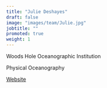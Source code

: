 ```yaml
---
title: "Julie Deshayes"
draft: false
image: "images/team/Julie.jpg"
jobtitle: ""
promoted: true
weight: 1
---
```



Woods Hole Oceanographic Institution

Physical Oceanography

[Website](https://www.whoi.edu/profile/jdeshayes/)
